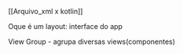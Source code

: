
[[Arquivo_xml x kotlin]]


Oque é um layout: interface do app

View Group - agrupa diversas views(componentes)

